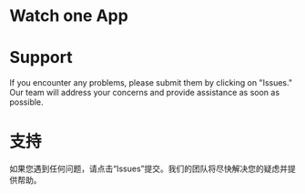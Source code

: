 # Watch one App

# Support

If you encounter any problems, please submit them by clicking on "Issues." Our team will address your concerns and provide assistance as soon as possible.

# 支持
如果您遇到任何问题，请点击“Issues”提交。我们的团队将尽快解决您的疑虑并提供帮助。
